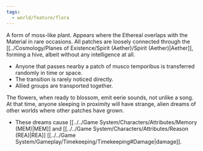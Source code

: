 ```yaml
---
tags:
  - world/feature/flora
---
```

A form of moss-like plant. Appears where the Ethereal overlaps with the Material in rare occasions. All patches are loosely connected through the [[../Cosmology/Planes of Existence/Spirit (Aether)/Spirit (Aether)|Aether]], forming a hive, albeit without any intelligence at all.
- Anyone that passes nearby a patch of musco temporibus is transferred randomly in time or space.
- The transition is rarely noticed directly.
- Allied groups are transported together.

The flowers, when ready to blossom, emit eerie sounds, not unlike a song. At that time, anyone sleeping in proximity will have strange, alien dreams of other worlds where other patches have grown.
- These dreams cause [[../../Game System/Characters/Attributes/Memory (MEM)|MEM]] and [[../../Game System/Characters/Attributes/Reason (REA)|REA]] [[../../Game System/Gameplay/Timekeeping/Timekeeping#Damage|damage]].
